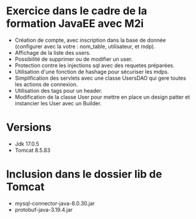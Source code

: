 # Exercice dans le cadre de la formation JavaEE avec M2i

- Création de compte, avec inscription dans la base de donnée (configurer avec la votre : nom_table, utilisateur, et mdp).
- Affichage de la liste des users.
- Possibilité de supprimer ou de modifier un user.
- Protection contre les injections sql avec des requetes préparées.
- Utilisation d'une fonction de hashage pour sécuriser les mdps.
- Simplification des servlets avec une classe UsersDAO qui gere toutes les actions de connexion.
- Utilisation des tags pour un header.
- Modification de la classe User pour mettre en place un design patter et instancier les User avec un Builder.

# Versions

- Jdk 17.0.5
- Tomcat 8.5.83

# Inclusion dans le dossier lib de Tomcat

- mysql-connector-java-8.0.30.jar
- protobuf-java-3.19.4.jar

